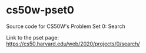 # cs50w-pset0

Source code for CS50W's Problem Set 0: Search

Link to the pset page: https://cs50.harvard.edu/web/2020/projects/0/search/

